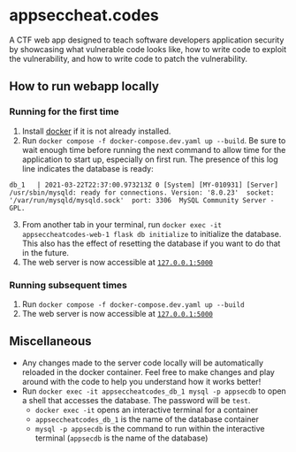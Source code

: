 # appseccheat.codes
A CTF web app designed to teach software developers application security by showcasing what vulnerable code looks like, how to write code to exploit the vulnerability, and how to write code to patch the vulnerability.

## How to run webapp locally
### Running for the first time
1. Install [docker](https://docs.docker.com/get-docker/) if it is not already installed.
2. Run `docker compose -f docker-compose.dev.yaml up --build`. Be sure to wait enough time before running the next command to allow time for the application to start up, especially on first run. The presence of this log line indicates the database is ready:
```
db_1   | 2021-03-22T22:37:00.973213Z 0 [System] [MY-010931] [Server] /usr/sbin/mysqld: ready for connections. Version: '8.0.23'  socket: '/var/run/mysqld/mysqld.sock'  port: 3306  MySQL Community Server - GPL.
```
3. From another tab in your terminal, run `docker exec -it appseccheatcodes-web-1 flask db initialize` to initialize the database. This also has the effect of resetting the database if you want to do that in the future.
4. The web server is now accessible at [`127.0.0.1:5000`](http://127.0.0.1:5000)

### Running subsequent times
1. Run `docker compose -f docker-compose.dev.yaml up --build`
2. The web server is now accessible at [`127.0.0.1:5000`](http://127.0.0.1:5000)

## Miscellaneous
* Any changes made to the server code locally will be automatically reloaded in the docker container. Feel free to make changes and play around with the code to help you understand how it works better!
* Run `docker exec -it appseccheatcodes_db_1 mysql -p appsecdb` to open a shell that accesses the database. The password will be `test`.
  * `docker exec -it` opens an interactive terminal for a container
  * `appseccheatcodes_db_1` is the name of the database container
  * `mysql -p appsecdb` is the command to run within the interactive terminal (`appsecdb` is the name of the database)
